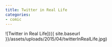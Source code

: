 ```yaml
---
title: Twitter in Real Life
categories:
- comic
---
```


![Twitter in Real Life]({{ site.baseurl }}/assets/uploads/2015/04/twitterInRealLife.jpg)

